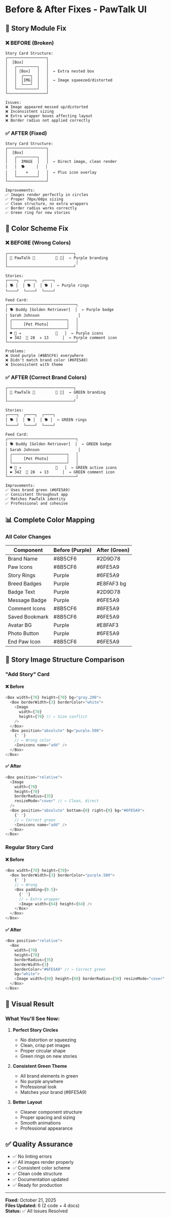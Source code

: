 # Before & After Fixes - PawTalk UI

## 🔧 Story Module Fix

### ❌ BEFORE (Broken)

```
Story Card Structure:
┌─────────────────┐
│  [Box]          │
│   ┌─────────┐   │
│   │ [Box]   │   │  ← Extra nested box
│   │  ┌───┐  │   │
│   │  │IMG│  │   │  ← Image squeezed/distorted
│   │  └───┘  │   │
│   └─────────┘   │
└─────────────────┘

Issues:
❌ Image appeared messed up/distorted
❌ Inconsistent sizing
❌ Extra wrapper boxes affecting layout
❌ Border radius not applied correctly
```

### ✅ AFTER (Fixed)

```
Story Card Structure:
┌─────────────────┐
│  [Box]          │
│   ┌─────────┐   │
│   │  IMAGE  │   │  ← Direct image, clean render
│   │  🐕     │   │
│   │    +    │   │  ← Plus icon overlay
│   └─────────┘   │
└─────────────────┘

Improvements:
✅ Images render perfectly in circles
✅ Proper 70px/60px sizing
✅ Clean structure, no extra wrappers
✅ Border radius works correctly
✅ Green ring for new stories
```

## 🎨 Color Scheme Fix

### ❌ BEFORE (Wrong Colors)

```
┌─────────────────────────────┐
│ 🐾 PawTalk 🐾         🔔 💬│  ← Purple branding
│                              │
└─────────────────────────────┘

Stories:
┌────┐  ┌────┐  ┌────┐
│ 🐕 │  │ 🐕 │  │ 🐕 │  ← Purple rings
└────┘  └────┘  └────┘

Feed Card:
┌──────────────────────────────┐
│ 🐕 Buddy [Golden Retriever]  │  ← Purple badge
│ Sarah Johnson                 │
│ ┌────────────────────────┐   │
│ │     [Pet Photo]        │   │
│ └────────────────────────┘   │
│ ♥ 💬 ✈️               🔖   │  ← Purple icons
│ ❤️ 342  💬 28  ✈️ 13      │  ← Purple comment icon
└──────────────────────────────┘

Problems:
❌ Used purple (#8B5CF6) everywhere
❌ Didn't match brand color (#6FE5A9)
❌ Inconsistent with theme
```

### ✅ AFTER (Correct Brand Colors)

```
┌─────────────────────────────┐
│ 🐾 PawTalk 🐾         🔔 💬│  ← GREEN branding
│                              │
└─────────────────────────────┘

Stories:
┌────┐  ┌────┐  ┌────┐
│ 🐕 │  │ 🐕 │  │ 🐕 │  ← GREEN rings
└────┘  └────┘  └────┘

Feed Card:
┌──────────────────────────────┐
│ 🐕 Buddy [Golden Retriever]  │  ← GREEN badge
│ Sarah Johnson                 │
│ ┌────────────────────────┐   │
│ │     [Pet Photo]        │   │
│ └────────────────────────┘   │
│ ♥ 💬 ✈️               🔖   │  ← GREEN active icons
│ ❤️ 342  💬 28  ✈️ 13      │  ← GREEN comment icon
└──────────────────────────────┘

Improvements:
✅ Uses brand green (#6FE5A9)
✅ Consistent throughout app
✅ Matches PawTalk identity
✅ Professional and cohesive
```

## 📊 Complete Color Mapping

### All Color Changes

| Component      | Before (Purple) | After (Green) |
| -------------- | --------------- | ------------- |
| Brand Name     | #8B5CF6         | #2D9D78       |
| Paw Icons      | #8B5CF6         | #6FE5A9       |
| Story Rings    | Purple          | #6FE5A9       |
| Breed Badges   | Purple          | #E8FAF3 bg    |
| Badge Text     | Purple          | #2D9D78       |
| Message Badge  | Purple          | #6FE5A9       |
| Comment Icons  | #8B5CF6         | #6FE5A9       |
| Saved Bookmark | #8B5CF6         | #6FE5A9       |
| Avatar BG      | Purple          | #E8FAF3       |
| Photo Button   | Purple          | #6FE5A9       |
| End Paw Icon   | #8B5CF6         | #6FE5A9       |

## 🎯 Story Image Structure Comparison

### "Add Story" Card

#### ❌ Before

```javascript
<Box width={70} height={70} bg="gray.200">
  <Box borderWidth={3} borderColor="white">
    <Image
      width={70}
      height={70} // ← Size conflict
    />
  </Box>
  <Box position="absolute" bg="purple.500">
    {' '}
    // ← Wrong color
    <Ionicons name="add" />
  </Box>
</Box>
```

#### ✅ After

```javascript
<Box position="relative">
  <Image
    width={70}
    height={70}
    borderRadius={35}
    resizeMode="cover" // ← Clean, direct
  />
  <Box position="absolute" bottom={0} right={0} bg="#6FE5A9">
    {' '}
    // ← Correct green
    <Ionicons name="add" />
  </Box>
</Box>
```

### Regular Story Card

#### ❌ Before

```javascript
<Box width={70} height={70}>
  <Box borderWidth={3} borderColor="purple.500">
    {' '}
    // ← Wrong
    <Box padding={0.5}>
      {' '}
      // ← Extra wrapper
      <Image width={64} height={64} />
    </Box>
  </Box>
</Box>
```

#### ✅ After

```javascript
<Box position="relative">
  <Box
    width={70}
    height={70}
    borderRadius={35}
    borderWidth={3}
    borderColor="#6FE5A9" // ← Correct green
    bg="white">
    <Image width={60} height={60} borderRadius={30} resizeMode="cover" />
  </Box>
</Box>
```

## 📱 Visual Result

### What You'll See Now:

1. **Perfect Story Circles**

   - No distortion or squeezing
   - Clean, crisp pet images
   - Proper circular shape
   - Green rings on new stories

2. **Consistent Green Theme**

   - All brand elements in green
   - No purple anywhere
   - Professional look
   - Matches your brand (#6FE5A9)

3. **Better Layout**
   - Cleaner component structure
   - Proper spacing and sizing
   - Smooth animations
   - Professional appearance

## ✅ Quality Assurance

- ✅ No linting errors
- ✅ All images render properly
- ✅ Consistent color scheme
- ✅ Clean code structure
- ✅ Documentation updated
- ✅ Ready for production

---

**Fixed:** October 21, 2025  
**Files Updated:** 6 (2 code + 4 docs)  
**Status:** ✅ All Issues Resolved
